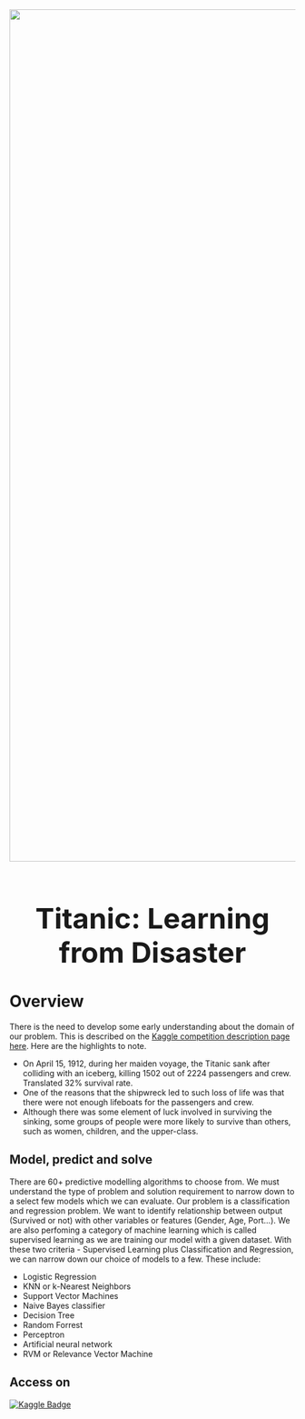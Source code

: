 <img src = "https://www.tvinsider.com/wp-content/uploads/2020/10/TITANIC-1420x798.jpg" width = "1500"> 

<h1 align = 'center', style="font-size:50px"> Titanic: Learning from Disaster</h1>


# Overview
There is the need to develop some early understanding about the domain of our problem. This is described on the [Kaggle competition description page here](https://www.kaggle.com/c/titanic). Here are the highlights to note.
- On April 15, 1912, during her maiden voyage, the Titanic sank after colliding with an iceberg, killing 1502 out of 2224 passengers and crew. Translated 32% survival rate.
- One of the reasons that the shipwreck led to such loss of life was that there were not enough lifeboats for the passengers and crew.
- Although there was some element of luck involved in surviving the sinking, some groups of people were more likely to survive than others, such as women, children, and the upper-class.

 ## Model, predict and solve
There are 60+ predictive modelling algorithms to choose from. We must understand the type of problem and solution requirement to narrow down to a select few models which we can evaluate. Our problem is a classification and regression problem. We want to identify relationship between output (Survived or not) with other variables or features (Gender, Age, Port...). We are also perfoming a category of machine learning which is called supervised learning as we are training our model with a given dataset. With these two criteria - Supervised Learning plus Classification and Regression, we can narrow down our choice of models to a few. These include:

- Logistic Regression
- KNN or k-Nearest Neighbors
- Support Vector Machines
- Naive Bayes classifier
- Decision Tree
- Random Forrest
- Perceptron
- Artificial neural network
- RVM or Relevance Vector Machine  


## Access on
[![Kaggle Badge](https://img.shields.io/badge/-Kaggle-0e76a8?style=flat&labelColor=0e76a8&logo=dev.to&logoColor=white)](https://www.kaggle.com/code/nurudeenabdulsalaam/titanic-marchine-learning-learn-from-disaster)

